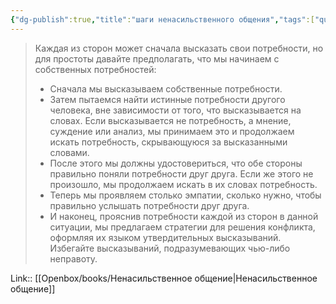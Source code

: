 ```yaml
---
{"dg-publish":true,"title":"шаги ненасильственного общения","tags":["quotes"],"date":"2021-01-11T20:11:06+04:00","modified_at":"2023-03-11T21:50:28+04:00","alias":"шаги ненасильственного общения","dg-path":"/quotes/202101112011.md","permalink":"/quotes/202101112011/","dgPassFrontmatter":true}
---
```



> Каждая из сторон может сначала высказать свои потребности, но для простоты давайте предполагать, что мы начинаем с собственных потребностей: 
> - Сначала мы высказываем собственные потребности.
> - Затем пытаемся найти истинные потребности другого человека, вне зависимости от того, что высказывается на словах. Если высказывается не потребность, а мнение, суждение или анализ, мы принимаем это и продолжаем искать потребность, скрывающуюся за высказанными словами.
> - После этого мы должны удостовериться, что обе стороны правильно поняли потребности друг друга. Если же этого не произошло, мы продолжаем искать в их словах потребность.
> - Теперь мы проявляем столько эмпатии, сколько нужно, чтобы правильно услышать потребности друг друга.
> - И наконец, прояснив потребности каждой из сторон в данной ситуации, мы предлагаем стратегии для решения конфликта, оформляя их языком утвердительных высказываний. Избегайте высказываний, подразумевающих чью-либо неправоту.


Link:: [[Openbox/books/Ненасильственное общение\|Ненасильственное общение]]
